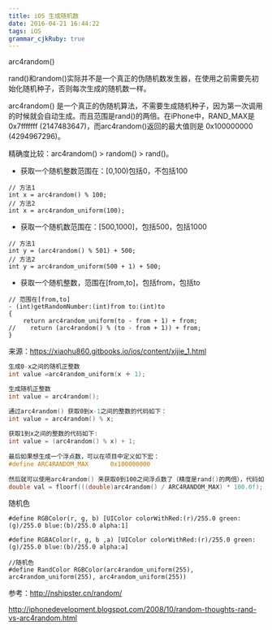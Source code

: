 ```yaml
---
title: iOS 生成随机数
date: 2016-04-21 16:44:22
tags: iOS
grammar_cjkRuby: true
---
```


arc4random()

rand()和random()实际并不是一个真正的伪随机数发生器，在使用之前需要先初始化随机种子，否则每次生成的随机数一样。

arc4random() 是一个真正的伪随机算法，不需要生成随机种子，因为第一次调用的时候就会自动生成。而且范围是rand()的两倍。在iPhone中，RAND_MAX是0x7fffffff (2147483647)，而arc4random()返回的最大值则是 0x100000000 (4294967296)。

精确度比较：arc4random()  >  random()  >  rand()。

- 获取一个随机整数范围在：[0,100)包括0，不包括100

```
// 方法1
int x = arc4random() % 100;
// 方法2
int x = arc4random_uniform(100);
```

- 获取一个随机数范围在：[500,1000]，包括500，包括1000

```
// 方法1
int y = (arc4random() % 501) + 500;
// 方法2
int y = arc4random_uniform(500 + 1) + 500;

```

- 获取一个随机整数，范围在[from,to]，包括from，包括to

```
// 范围在[from,to]
- (int)getRandomNumber:(int)from to:(int)to
{
    return arc4random_uniform(to - from + 1) + from;
//    return (arc4random() % (to - from + 1)) + from;
}
```

来源：https://xiaohu860.gitbooks.io/ios/content/xijie_1.html

```objectivec
生成0-x之间的随机正整数
int value =arc4random_uniform(x ＋ 1);

生成随机正整数
int value = arc4random();

通过arc4random() 获取0到x-1之间的整数的代码如下：
int value = arc4random() % x; 
 
获取1到x之间的整数的代码如下: 
int value = (arc4random() % x) + 1; 
 
最后如果想生成一个浮点数，可以在项目中定义如下宏：
#define ARC4RANDOM_MAX      0x100000000 
 
然后就可以使用arc4random() 来获取0到100之间浮点数了（精度是rand()的两倍），代码如下：
double val = floorf(((double)arc4random() / ARC4RANDOM_MAX) * 100.0f);
```



随机色

```
#define RGBColor(r, g, b) [UIColor colorWithRed:(r)/255.0 green:(g)/255.0 blue:(b)/255.0 alpha:1]

#define RGBAColor(r, g, b ,a) [UIColor colorWithRed:(r)/255.0 green:(g)/255.0 blue:(b)/255.0 alpha:a]

//随机色
#define RandColor RGBColor(arc4random_uniform(255), arc4random_uniform(255), arc4random_uniform(255))
```



参考：http://nshipster.cn/random/

http://iphonedevelopment.blogspot.com/2008/10/random-thoughts-rand-vs-arc4random.html